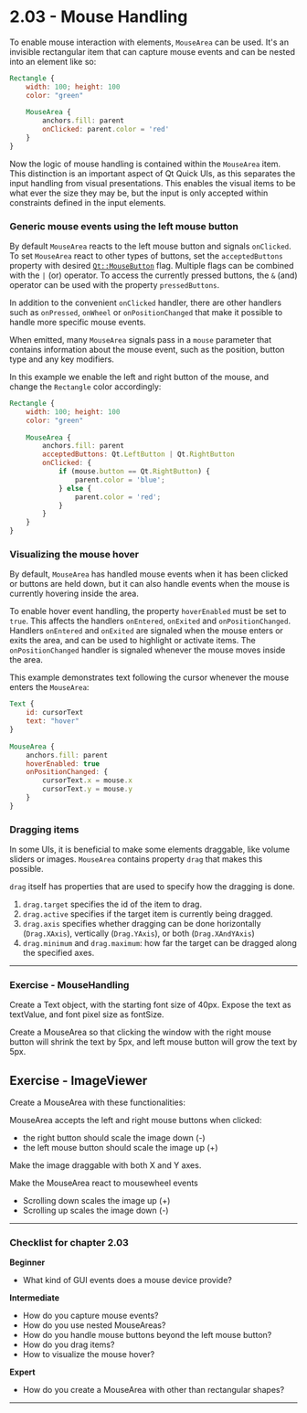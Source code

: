# 2.03 - Mouse Handling

To enable mouse interaction with elements, `MouseArea` can be used. It's an invisible rectangular item that can capture mouse events and can be nested into an element like so:

```qml
Rectangle {
    width: 100; height: 100
    color: "green"
     
    MouseArea {
        anchors.fill: parent
        onClicked: parent.color = 'red'
    }
}
```

Now the logic of mouse handling is contained within the `MouseArea` item. This distinction is an important aspect of Qt Quick UIs, as this separates the input handling from visual presentations. This enables the visual items to be what ever the size they may be, but the input is only accepted within constraints defined in the input elements.

### Generic mouse events using the left mouse button

By default `MouseArea` reacts to the left mouse button and signals `onClicked`. To set `MouseArea` react to other types of buttons, set the `acceptedButtons` property with desired [`Qt::MouseButton`](http://doc.qt.io/qt-5/qt.html#MouseButton-enum) flag. Multiple flags can be combined with the `|` (or) operator. To access the currently pressed buttons, the `&` (and) operator can be used with the property `pressedButtons`.

In addition to the convenient `onClicked` handler, there are other handlers such as `onPressed`, `onWheel` or `onPositionChanged` that make it possible to handle more specific mouse events.

When emitted, many `MouseArea` signals pass in a `mouse` parameter that contains information about the mouse event, such as the position, button type and any key modifiers.

In this example we enable the left and right button of the mouse, and change the `Rectangle` color accordingly:

```qml
Rectangle {
    width: 100; height: 100
    color: "green"
     
    MouseArea {
        anchors.fill: parent
        acceptedButtons: Qt.LeftButton | Qt.RightButton
        onClicked: {
            if (mouse.button == Qt.RightButton) {
                parent.color = 'blue';
            } else {
                parent.color = 'red';
            }
        }
    }
}
```

### Visualizing the mouse hover

By default, `MouseArea` has handled mouse events when it has been clicked or buttons are held down, but it can also handle events when the mouse is currently hovering inside the area.

To enable hover event handling, the property `hoverEnabled` must be set to `true`. This affects the handlers `onEntered`, `onExited` and `onPositionChanged`. Handlers `onEntered` and `onExited` are signaled when the mouse enters or exits the area, and can be used to highlight or activate items. The `onPositionChanged` handler is signaled whenever the mouse moves inside the area. 

This example demonstrates text following the cursor whenever the mouse enters the `MouseArea`:

```qml
Text {
    id: cursorText
    text: "hover"
}
     
MouseArea {
    anchors.fill: parent
    hoverEnabled: true
    onPositionChanged: {
        cursorText.x = mouse.x
        cursorText.y = mouse.y
    } 
}
```

### Dragging items

In some UIs, it is beneficial to make some elements draggable, like volume sliders or images. `MouseArea` contains property `drag` that makes this possible.

`drag` itself has properties that are used to specify how the dragging is done.

1. `drag.target` specifies the id of the item to drag.
2. `drag.active` specifies if the target item is currently being dragged.
3. `drag.axis` specifies whether dragging can be done horizontally (`Drag.XAxis`), vertically (`Drag.YAxis`), or both (`Drag.XAndYAxis`)
4. `drag.minimum` and `drag.maximum`: how far the target can be dragged along the specified axes.

***

### Exercise - MouseHandling

Create a Text object, with the starting font size of 40px. Expose the text as textValue, and font pixel size as fontSize.

Create a MouseArea so that clicking the window with the right mouse button will shrink the text by 5px, and left mouse button will grow the text by 5px.

## Exercise - ImageViewer

Create a MouseArea with these functionalities:

MouseArea accepts the left and right mouse buttons when clicked:
- the right button should scale the image down (-)
- the left mouse button should scale the image up (+)

Make the image draggable with both X and Y axes.

Make the MouseArea react to mousewheel events
- Scrolling down scales the image up (+)
- Scrolling up scales the image down (-)

***

### Checklist for chapter 2.03

**Beginner**

* What kind of GUI events does a mouse device provide?

**Intermediate**

* How do you capture mouse events?
* How do you use nested MouseAreas?
* How do you handle mouse buttons beyond the left mouse button?
* How do you drag items?
* How to visualize the mouse hover?

**Expert**

* How do you create a MouseArea with other than rectangular shapes?

***

